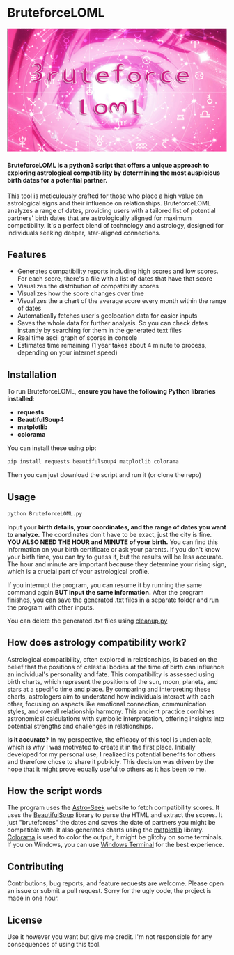 # BruteforceLOML

![logo](./logo.png)

#### **BruteforceLOML** is a python3 script that offers a unique approach to exploring astrological compatibility by determining the most auspicious birth dates for a potential partner.
This tool is meticulously crafted for those who place a high value on astrological signs and their influence on relationships.
BruteforceLOML analyzes a range of dates, providing users with a tailored list of potential partners' birth dates that are astrologically aligned for maximum compatibility.
It's a perfect blend of technology and astrology, designed for individuals seeking deeper, star-aligned connections.

## Features

- Generates compatibility reports including high scores and low scores. For each score, there's a file with a list of dates that have that score
- Visualizes the distribution of compatibility scores
- Visualizes how the score changes over time
- Visualizes the a chart of the average score every month within the range of dates
- Automatically fetches user's geolocation data for easier inputs
- Saves the whole data for further analysis. So you can check dates instantly by searching for them in the generated text files
- Real time ascii graph of scores in console
- Estimates time remaining (1 year takes about 4 minute to process, depending on your internet speed)

## Installation

To run BruteforceLOML, **ensure you have the following Python libraries installed**:
- **requests**
- **BeautifulSoup4**
- **matplotlib**
- **colorama**

You can install these using pip:

```bash
pip install requests beautifulsoup4 matplotlib colorama
```

Then you can just download the script and run it (or clone the repo)

## Usage

```bash
python BruteforceLOML.py
```
Input your **birth details, your coordinates, and the range of dates you want to analyze.** The coordinates don't have to be exact, just the city is fine. **YOU ALSO NEED THE HOUR and MINUTE of your birth.** You can find this information on your birth certificate or ask your parents. If you don't know your birth time, you can try to guess it, but the results will be less accurate. The hour and minute are important because they determine your rising sign, which is a crucial part of your astrological profile.

If you interrupt the program, you can resume it by running the same command again **BUT input the same information.**
After the program finishes, you can save the generated .txt files in a separate folder and run the program with other inputs.

You can delete the generated .txt files using [cleanup.py](./cleanup.py)

## How does astrology compatibility work?

Astrological compatibility, often explored in relationships, is based on the belief that the positions of celestial bodies at the time of birth can influence an individual's personality and fate. This compatibility is assessed using birth charts, which represent the positions of the sun, moon, planets, and stars at a specific time and place. By comparing and interpreting these charts, astrologers aim to understand how individuals interact with each other, focusing on aspects like emotional connection, communication styles, and overall relationship harmony. This ancient practice combines astronomical calculations with symbolic interpretation, offering insights into potential strengths and challenges in relationships.

**Is it accurate?** In my perspective, the efficacy of this tool is undeniable, which is why I was motivated to create it in the first place. Initially developed for my personal use, I realized its potential benefits for others and therefore chose to share it publicly. This decision was driven by the hope that it might prove equally useful to others as it has been to me.

## How the script words

The program uses the [Astro-Seek](https://horoscopes.astro-seek.com/) website to fetch compatibility scores. It uses the [BeautifulSoup](https://www.crummy.com/software/BeautifulSoup/bs4/doc/) library to parse the HTML and extract the scores. It just "bruteforces" the dates and saves the date of partners you might be compatible with. It also generates charts using the [matplotlib](https://matplotlib.org/) library. [Colorama](https://pypi.org/project/colorama/) is used to color the output, it might be glitchy on some terminals. If you on Windows, you can use [Windows Terminal](https://www.microsoft.com/en-us/p/windows-terminal/9n0dx20hk701?activetab=pivot:overviewtab) for the best experience.

## Contributing

Contributions, bug reports, and feature requests are welcome. Please open an issue or submit a pull request. Sorry for the ugly code, the project is made in one hour.

## License

Use it however you want but give me credit. I'm not responsible for any consequences of using this tool.
